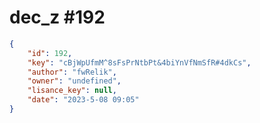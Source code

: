 
# dec_z #192
                
```JSON
{
    "id": 192,
    "key": "cBjWpUfmM^8sFsPrNtbPt&4biYnVfNmSfR#4dkCs",
    "author": "fwRelik",
    "owner": "undefined",
    "lisance_key": null,
    "date": "2023-5-08 09:05"
}
```
    